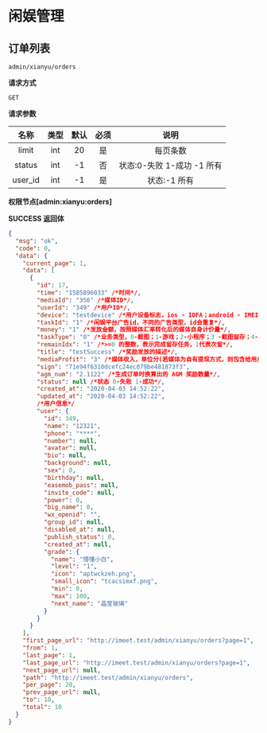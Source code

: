 # 闲娱管理

## 订单列表

`admin/xianyu/orders`

**请求方式**

`GET`

**请求参数**

|  名称   | 类型 | 默认 | 必须 |            说明            |
| :-----: | :--: | :--: | :--: | :------------------------: |
|  limit  | int  |  20  |  是  |          每页条数          |
| status  | int  |  -1  |  否  | 状态:0-失败 1-成功 -1 所有 |
| user_id | int  |  -1  |  是  |        状态:-1 所有        |

**权限节点[admin:xianyu:orders]**

**SUCCESS 返回体**

```json
{
  "msg": "ok",
  "code": 0,
  "data": {
    "current_page": 1,
    "data": [
      {
        "id": 17,
        "time": "1585896033" /*时间*/,
        "mediaId": "356" /*媒体ID*/,
        "userId": "349" /*用户ID*/,
        "device": "testdevice" /*用户设备标志，ios - IDFA；android - IMEI*/,
        "taskId": "1" /*闲娱平台广告id，不同的广告类型，id会重复*/,
        "money": "1" /*发放金额，按照媒体汇率转化后的媒体自身计价量*/,
        "taskType": "0" /*业务类型，0-截图；1-游戏；2-小程序；3 -截图留存；4-小程序留存*/,
        "remainIdx": "1" /*>=0 的整数，表示完成留存任务，1代表次留*/,
        "title": "testSuccess" /*奖励发放的描述*/,
        "mediaProfit": "3" /*媒体收入，单位分(若媒体为自有提现方式，则包含给用户的奖励)*/,
        "sign": "71e94f6310dcefc24ec079be481873f3",
        "agm_num": "2.1122" /*生成订单时换算出的 AGM 奖励数量*/,
        "status": null /*状态 0-失败 1-成功*/,
        "created_at": "2020-04-03 14:52:22",
        "updated_at": "2020-04-03 14:52:22",
        /*用户信息*/
        "user": {
          "id": 349,
          "name": "12321",
          "phone": "****",
          "number": null,
          "avatar": null,
          "bio": null,
          "background": null,
          "sex": 0,
          "birthday": null,
          "easemob_pass": null,
          "invite_code": null,
          "power": 0,
          "big_name": 0,
          "wx_openid": "",
          "group_id": null,
          "disabled_at": null,
          "publish_status": 0,
          "created_at": null,
          "grade": {
            "name": "懵懂小白",
            "level": "1",
            "icon": "aptwckzeh.png",
            "small_icon": "tcacsimxf.png",
            "min": 0,
            "max": 100,
            "next_name": "晶莹玻璃"
          }
        }
      }
    ],
    "first_page_url": "http://imeet.test/admin/xianyu/orders?page=1",
    "from": 1,
    "last_page": 1,
    "last_page_url": "http://imeet.test/admin/xianyu/orders?page=1",
    "next_page_url": null,
    "path": "http://imeet.test/admin/xianyu/orders",
    "per_page": 20,
    "prev_page_url": null,
    "to": 10,
    "total": 10
  }
}
```

